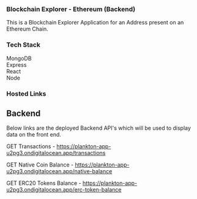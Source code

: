 ### Blockchain Explorer - Ethereum (Backend)

This is a Blockchain Explorer Application for an Address present on an Ethereum Chain. <br>

### Tech Stack

MongoDB <br>
Express <br>
React <br>
Node <br>

### Hosted Links

## Backend

Below links are the deployed Backend API's which will be used to display data on the front end.

GET Transactions - https://plankton-app-u2pg3.ondigitalocean.app/transactions <br>

GET Native Coin Balance - https://plankton-app-u2pg3.ondigitalocean.app/native-balance <br>

GET ERC20 Tokens Balance - https://plankton-app-u2pg3.ondigitalocean.app/erc-token-balance <br>
